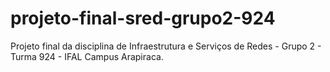 # projeto-final-sred-grupo2-924
Projeto final da disciplina de Infraestrutura e Serviços de Redes - Grupo 2 - Turma 924 - IFAL Campus Arapiraca.
